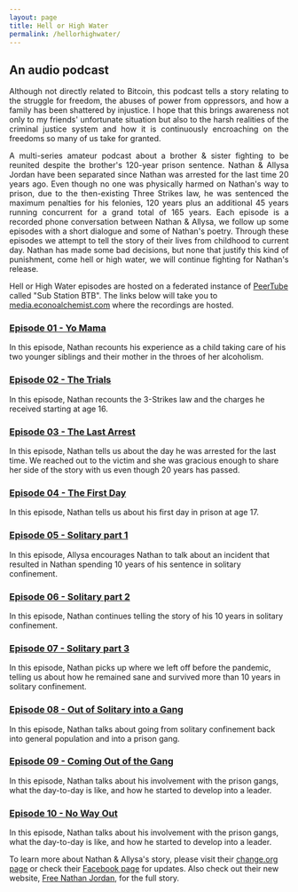 ```yaml
---
layout: page
title: Hell or High Water
permalink: /hellorhighwater/
---
```


## An audio podcast 
<p> 
  <div style="text-align: justify">
Although not directly related to Bitcoin, this podcast tells a story relating to the struggle for freedom, the abuses of power from oppressors, and how a family has been shattered by injustice. I hope that this brings awareness not only to my friends' unfortunate situation but also to the harsh realities of the criminal justice system and how it is continuously encroaching on the freedoms so many of us take for granted. 
  </div>
    </p>
  
<p>
  <div style="text-align: justify">
A multi-series amateur podcast about a brother & sister fighting to be reunited despite the brother's 120-year prison sentence. Nathan & Allysa Jordan have been separated since Nathan was arrested for the last time 20 years ago. Even though no one was physically harmed on Nathan's way to prison, due to the then-existing Three Strikes law, he was sentenced the maximum penalties for his felonies, 120 years plus an additional 45 years running concurrent for a grand total of 165 years. Each episode is a recorded phone conversation between Nathan & Allysa, we follow up some episodes with a short dialogue and some of Nathan's poetry. Through these episodes we attempt to tell the story of their lives from childhood to current day. Nathan has made some bad decisions, but none that justify this kind of punishment, come hell or high water, we will continue fighting for Nathan's release.
 </div>
    </p>
    
Hell or High Water episodes are hosted on a federated instance of [PeerTube](https://peertube.stream/) called "Sub Station BTB". The links below will take you to [media.econoalchemist.com](https://media.econoalchemist.com/) where the recordings are hosted.

### [Episode 01 - Yo Mama](https://media.econoalchemist.com/w/mvu63HoD2UW2tsRm6Sia8N)
In this episode, Nathan recounts his experience as a child taking care of his two younger siblings and their mother in the throes of her alcoholism.

### [Episode 02 - The Trials](https://media.econoalchemist.com/w/r4NDoDiydoN5RpXN13GGxT)
In this episode, Nathan recounts the 3-Strikes law and the charges he received starting at age 16.

### [Episode 03 - The Last Arrest](https://media.econoalchemist.com/w/9NXTKNGWdMUfUtfpRnzSA4)
In this episode, Nathan tells us about the day he was arrested for the last time. We reached out to the victim and she was gracious enough to share her side of the story with us even though 20 years has passed. 

### [Episode 04 - The First Day](https://media.econoalchemist.com/w/pZBJu3KZH1WiFei3knQh9b)
In this episode, Nathan tells us about his first day in prison at age 17.

### [Episode 05 - Solitary part 1](https://media.econoalchemist.com/w/n2KWgxA31nK2VJU69yqXG3)
In this episode, Allysa encourages Nathan to talk about an incident that resulted in Nathan spending 10 years of his sentence in solitary confinement. 

### [Episode 06 - Solitary part 2](https://media.econoalchemist.com/w/gqh1vRreoXXrZuiV8WNbX1)
In this episode, Nathan continues telling the story of his 10 years in solitary confinement.

### [Episode 07 - Solitary part 3](https://media.econoalchemist.com/w/j914Uyh8YE7MeKDqha83Xa)
In this episode, Nathan picks up where we left off before the pandemic, telling us about how he remained sane and survived more than 10 years in solitary confinement. 

### [Episode 08 - Out of Solitary into a Gang](https://media.econoalchemist.com/w/2tk16MgUq8m9PzLgFjfrod)
In this episode, Nathan talks about going from solitary confinement back into general population and into a prison gang. 

### [Episode 09 - Coming Out of the Gang](https://media.econoalchemist.com/w/tmq3tMbN16awRe2ZmZT3B8)
In this episode, Nathan talks about his involvement with the prison gangs, what the day-to-day is like, and how he started to develop into a leader. 

### [Episode 10 - No Way Out](https://media.econoalchemist.com/w/vPdQsKpFTxZzLSX1SZZ2Zg)
In this episode, Nathan talks about his involvement with the prison gangs, what the day-to-day is like, and how he started to develop into a leader. 

To learn more about Nathan & Allysa's story, please visit their [change.org page](https://www.change.org/p/governor-of-colorado-free-nathan-jordan-from-an-unjust-120-year-sentence/sign?original_footer_petition_id=18858059&algorithm=promoted&source_location=petition_footer&grid_position=11&pt=AVBldGl0aW9uAILVAgAAAAAAXdAz3yN3Ut5jZDhlM2I3NQ%3D%3D) or check their [Facebook page](https://www.facebook.com/FreeNathanJordan/?hc_ref=ARSU6PZmRB489UVdWAMcI3gYrJE8tlQvv2aoWl0_5-v8DumMwaL_-KuBHwmC18svjB4&fref=nf&__xts__[0]=68.ARBQPYRJXNpv_8taoTdpwfjTim-L6hW4Qbmj9B27ceZSe1OMeH7W5eiV1-Rd3mE8Ko7S7D2ZnOBD3vEFatfPcH7lPDq5q79goJ8IKuIJBHlyzHUoOiMYxx1fj2DnCqYAEGcw7o70Ud2YMgyHoyS2gyHPfSvfh_PAi6grMwd7-0oJR7fcGPKSqYkovKSEEx8yee9izrPzwsCeyKNkgS88l9XsV8qhqaNmjte8DcfdAXTK6VHf09iP3rrqC93ypioA-jy5EmDxWjypL0F9PoGBngnz6-F_sljd3cH6n8OIi9WJkrFQ4Emh0FhL0j_8efSEsBnCpFkTqhpeda_JbwImZw&__tn__=kC-R) for updates. Also check out their new website, [Free Nathan Jordan](https://www.freenathanjordan.com/), for the full story.
